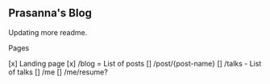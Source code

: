 ## Prasanna's Blog


Updating more readme.


Pages

[x] Landing page
[x] /blog = List of posts
[] /post/{post-name}
[] /talks - List of talks
[] /me
[] /me/resume?

